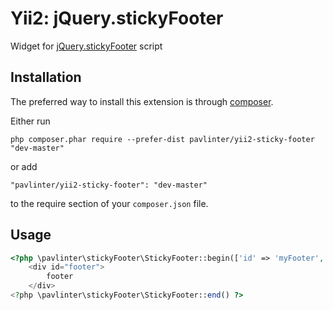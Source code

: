 Yii2: jQuery.stickyFooter
=============================
Widget for [jQuery.stickyFooter](https://github.com/miWebb/jQuery.stickyFooter) script

Installation
-----------------------
The preferred way to install this extension is through [composer](http://getcomposer.org/download/).

Either run

```
php composer.phar require --prefer-dist pavlinter/yii2-sticky-footer "dev-master"
```

or add

```
"pavlinter/yii2-sticky-footer": "dev-master"
```

to the require section of your `composer.json` file.

Usage
-----------------------
```php
<?php \pavlinter\stickyFooter\StickyFooter::begin(['id' => 'myFooter','contentSelector' => "#wrapper"]) ?>
    <div id="footer">
        footer
    </div>
<?php \pavlinter\stickyFooter\StickyFooter::end() ?>
```
